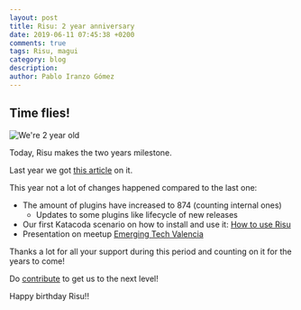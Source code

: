 ```yaml
---
layout: post
title: Risu: 2 year anniversary
date: 2019-06-11 07:45:38 +0200
comments: true
tags: Risu, magui
category: blog
description:
author: Pablo Iranzo Gómez
---
```


## Time flies!

![We're 2 year old]({attach}images/2year.jpg)

Today, Risu makes the two years milestone.

Last year we got [this article]({filename}2018-06-11-1year-anniversary.markdown) on it.

This year not a lot of changes happened compared to the last one:

- The amount of plugins have increased to 874 (counting internal ones)
  - Updates to some plugins like lifecycle of new releases
- Our first Katacoda scenario on how to install and use it: [How to use Risu](https://www.katacoda.com/iranzo/scenarios/Risu)
- Presentation on meetup [Emerging Tech Valencia](https://www.meetup.com/es-ES/Emerging-Tech-Valencia/)

Thanks a lot for all your support during this period and counting on it for the years to come!

Do [contribute]({filename}/pages/CONTRIBUTING.md) to get us to the next level!

Happy birthday Risu!!

